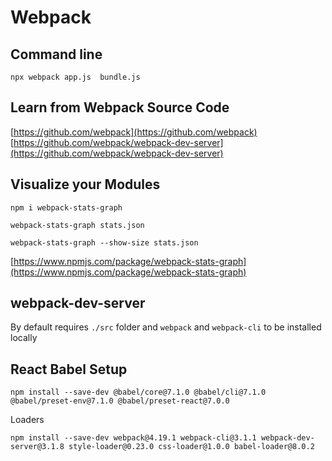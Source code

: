 # Webpack

## Command line

`npx webpack app.js  bundle.js`

## Learn from Webpack Source Code

[https://github.com/webpack](https://github.com/webpack)
[https://github.com/webpack/webpack-dev-server](https://github.com/webpack/webpack-dev-server)

## Visualize your Modules

`npm i webpack-stats-graph`

`webpack-stats-graph stats.json`

`webpack-stats-graph --show-size stats.json`

[https://www.npmjs.com/package/webpack-stats-graph](https://www.npmjs.com/package/webpack-stats-graph)

## webpack-dev-server

By default requires `./src` folder and `webpack` and `webpack-cli` to be installed locally 

## React Babel Setup

`npm install --save-dev @babel/core@7.1.0 @babel/cli@7.1.0 @babel/preset-env@7.1.0 @babel/preset-react@7.0.0`

Loaders

`npm install --save-dev webpack@4.19.1 webpack-cli@3.1.1 webpack-dev-server@3.1.8 style-loader@0.23.0 css-loader@1.0.0 babel-loader@8.0.2`